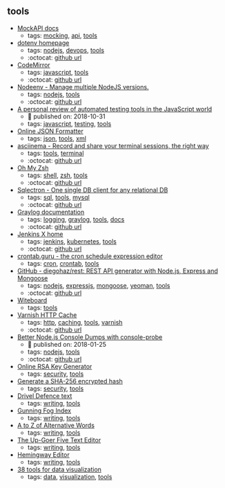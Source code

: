 tools 
---
* [MockAPI docs](https://www.mockapi.io/docs)
    * tags: [mocking](../tags/mocking.md), [api](../tags/api.md), [tools](../tags/tools.md)
* [dotenv homepage](https://github.com/motdotla/dotenv)
    * tags: [nodejs](../tags/nodejs.md), [devops](../tags/devops.md), [tools](../tags/tools.md)
    * :octocat: [github url](https://github.com/motdotla/dotenv)
* [CodeMirror](http://codemirror.net/)
    * tags: [javascript](../tags/javascript.md), [tools](../tags/tools.md)
    * :octocat: [github url](https://github.com/codemirror/codemirror)
* [Nodeenv - Manage multiple NodeJS versions.](https://github.com/nodenv/nodenv)
    * tags: [nodejs](../tags/nodejs.md), [tools](../tags/tools.md)
    * :octocat: [github url](https://github.com/nodenv/nodenv)
* [A personal review of automated testing tools in the JavaScript world](https://itnext.io/a-personal-review-of-automated-testing-tools-in-the-javascript-world-3c504fe6e05d)
    * :calendar: published on: 2018-10-31
    * tags: [javascript](../tags/javascript.md), [testing](../tags/testing.md), [tools](../tags/tools.md)
* [Online JSON Formatter](https://jsonformatter.org/)
    * tags: [json](../tags/json.md), [tools](../tags/tools.md), [xml](../tags/xml.md)
* [asciinema - Record and share your terminal sessions, the right way](https://asciinema.org)
    * tags: [tools](../tags/tools.md), [terminal](../tags/terminal.md)
    * :octocat: [github url](https://github.com/asciinema/asciinema)
* [Oh My Zsh](https://ohmyz.sh/)
    * tags: [shell](../tags/shell.md), [zsh](../tags/zsh.md), [tools](../tags/tools.md)
    * :octocat: [github url](https://github.com/robbyrussell/oh-my-zsh)
* [Sqlectron - One single DB client for any relational DB](https://sqlectron.github.io/)
    * tags: [sql](../tags/sql.md), [tools](../tags/tools.md), [mysql](../tags/mysql.md)
    * :octocat: [github url](https://github.com/sqlectron/sqlectron-gui/)
* [Graylog documentation ](http://docs.graylog.org)
    * tags: [logging](../tags/logging.md), [graylog](../tags/graylog.md), [tools](../tags/tools.md), [docs](../tags/docs.md)
    * :octocat: [github url](https://github.com/Graylog2)
* [Jenkins X home](https://jenkins-x.io/)
    * tags: [jenkins](../tags/jenkins.md), [kubernetes](../tags/kubernetes.md), [tools](../tags/tools.md)
    * :octocat: [github url](https://github.com/jenkins-x/jx)
* [crontab.guru - the cron schedule expression editor](https://crontab.guru/)
    * tags: [cron](../tags/cron.md), [crontab](../tags/crontab.md), [tools](../tags/tools.md)
* [GitHub - diegohaz/rest: REST API generator with Node.js, Express and Mongoose](https://github.com/diegohaz/rest)
    * tags: [nodejs](../tags/nodejs.md), [expressjs](../tags/expressjs.md), [mongoose](../tags/mongoose.md), [yeoman](../tags/yeoman.md), [tools](../tags/tools.md)
    * :octocat: [github url](https://github.com/diegohaz/rest)
* [Witeboard](https://witeboard.com/)
    * tags: [tools](../tags/tools.md)
* [Varnish HTTP Cache](https://varnish-cache.org/)
    * tags: [http](../tags/http.md), [caching](../tags/caching.md), [tools](../tags/tools.md), [varnish](../tags/varnish.md)
    * :octocat: [github url](https://github.com/varnishcache/varnish-cache)
* [Better Node.js Console Dumps with console-probe](https://davidwalsh.name/console-probe)
    * :calendar: published on: 2018-01-25
    * tags: [nodejs](../tags/nodejs.md), [tools](../tags/tools.md)
    * :octocat: [github url](https://github.com/grantcarthew/node-console-probe)
* [Online RSA Key Generator](http://travistidwell.com/jsencrypt/demo/)
    * tags: [security](../tags/security.md), [tools](../tags/tools.md)
* [Generate a SHA-256 encrypted hash](https://hash.online-convert.com/sha256-generator)
    * tags: [security](../tags/security.md), [tools](../tags/tools.md)
* [Drivel Defence text](http://www.plainenglish.co.uk/drivel-defence-text.html)
    * tags: [writing](../tags/writing.md), [tools](../tags/tools.md)
* [ Gunning Fog Index](http://gunning-fog-index.com/)
    * tags: [writing](../tags/writing.md), [tools](../tags/tools.md)
* [A to Z of Alternative Words](http://www.plainenglish.co.uk/files/alternative.pdf)
    * tags: [writing](../tags/writing.md), [tools](../tags/tools.md)
* [The Up-Goer Five Text Editor](http://splasho.com/upgoer5/)
    * tags: [writing](../tags/writing.md), [tools](../tags/tools.md)
* [Hemingway Editor](http://www.hemingwayapp.com/)
    * tags: [writing](../tags/writing.md), [tools](../tags/tools.md)
* [38 tools for data visualization](http://www.creativebloq.com/design-tools/data-visualization-712402)
    * tags: [data](../tags/data.md), [visualization](../tags/visualization.md), [tools](../tags/tools.md)
